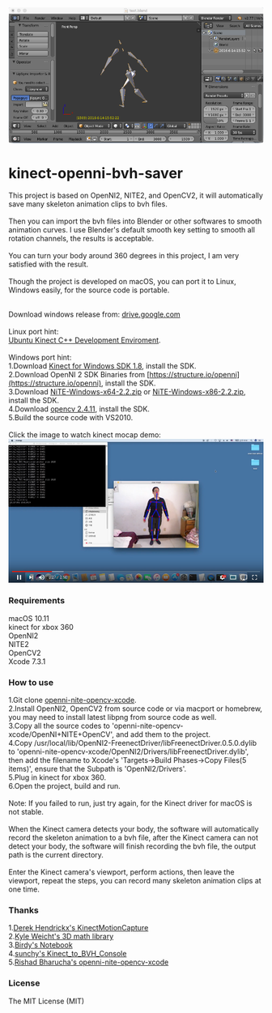 ![](mocap.png)
# kinect-openni-bvh-saver
This project is based on OpenNI2, NITE2, and OpenCV2, it will automatically save many skeleton animation clips to bvh files.<br/>
<br/>
Then you can import the bvh files into Blender or other softwares to smooth animation curves. I use Blender's default smooth key setting to smooth all rotation channels, the results is acceptable.<br/>
<br/>
You can turn your body around 360 degrees in this project, I am very satisfied with the result.<br/>
<br/>
Though the project is developed on macOS, you can port it to Linux, Windows easily, for the source code is portable.<br/>
<br/>

Download windows release from: [drive.google.com](https://drive.google.com/file/d/0B37dehusTo2MTWJEdkdrd29pLWM/view?usp=sharing)<br/>
<br/>
Linux port hint:<br/>
[Ubuntu Kinect C++ Development Enviroment](https://github.com/suiwenfeng/Ubuntu_x64_Openni2.2_NiTE2.2_FreenectDriver).<br/>
<br/>
Windows port hint:<br/>
1.Download [Kinect for Windows SDK 1.8](https://msdn.microsoft.com/en-us/library/hh855347.aspx), install the SDK.<br/>
2.Download OpenNI 2 SDK Binaries from [https://structure.io/openni](https://structure.io/openni), install the SDK.<br/>
3.Download [NiTE-Windows-x64-2.2.zip](https://drive.google.com/file/d/0B3e4_6C5_YOjOGIySEluYkNibEE/edit) or [NiTE-Windows-x86-2.2.zip](https://drive.google.com/file/d/0B3e4_6C5_YOjQWtCcVl3VnRsWG8/edit), install the SDK.<br/>
4.Download [opencv 2.4.11](https://opencv.org/releases.html), install the SDK.<br/>
5.Build the source code with VS2010.<br/>
<br/>
Click the image to watch kinect mocap demo:<br/>
[![Kinect Mocap Demo](video-cover.png)](https://youtu.be/4x8NyXuXZWI "Kinect Mocap Demo")
<br/>
### Requirements
macOS 10.11<br/>
kinect for xbox 360<br/>
OpenNI2<br/>
NITE2<br/>
OpenCV2<br/>
Xcode 7.3.1
### How to use
1.Git clone [openni-nite-opencv-xcode](https://github.com/rishadbharucha/openni-nite-opencv-xcode).<br/>
2.Install OpenNI2, OpenCV2 from source code or via macport or homebrew, you may need to install latest libpng from source code as well.<br/>
3.Copy all the source codes to 'openni-nite-opencv-xcode/OpenNI+NITE+OpenCV', and add them to the project.<br/>
4.Copy /usr/local/lib/OpenNI2-FreenectDriver/libFreenectDriver.0.5.0.dylib to 'openni-nite-opencv-xcode/OpenNI2/Drivers/libFreenectDriver.dylib', then add the filename to Xcode's 'Targets->Build Phases->Copy Files(5 items)', ensure that the Subpath is 'OpenNI2/Drivers'.<br/>
5.Plug in kinect for xbox 360.<br/>
6.Open the project, build and run.<br/>
<br/>
Note: If you failed to run, just try again, for the Kinect driver for macOS is not stable.<br/>
<br/>
When the Kinect camera detects your body, the software will automatically record the skeleton animation to a bvh file, after the Kinect camera can not detect your body, the software will finish recording the bvh file, the output path is the current directory.<br/>
<br/>
Enter the Kinect camera's viewport, perform actions, then leave the viewport, repeat the steps, you can record many skeleton animation clips at one time.
### Thanks
1.[Derek Hendrickx's KinectMotionCapture](https://github.com/derekhendrickx/KinectMotionCapture)<br/>
2.[Kyle Weicht's 3D math library](https://github.com/awesomekyle/math)<br/>
3.[Birdy's Notebook](http://bediyap.com/programming/convert-quaternion-to-euler-rotations/)<br/>
4.[sunchy's Kinect_to_BVH_Console](https://github.com/isunchy/Kinect_to_BVH_Console)<br/>
5.[Rishad Bharucha's openni-nite-opencv-xcode](https://github.com/rishadbharucha/openni-nite-opencv-xcode)
### License
The MIT License (MIT)
